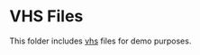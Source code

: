 # VHS Files

This folder includes [vhs](https://github.com/charmbracelet/vhs) files for demo purposes.
